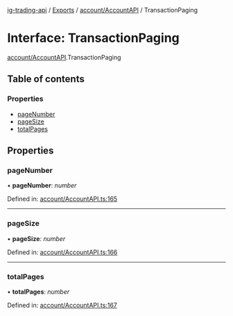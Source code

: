 [ig-trading-api](../README.md) / [Exports](../modules.md) / [account/AccountAPI](../modules/account_accountapi.md) / TransactionPaging

# Interface: TransactionPaging

[account/AccountAPI](../modules/account_accountapi.md).TransactionPaging

## Table of contents

### Properties

- [pageNumber](account_accountapi.transactionpaging.md#pagenumber)
- [pageSize](account_accountapi.transactionpaging.md#pagesize)
- [totalPages](account_accountapi.transactionpaging.md#totalpages)

## Properties

### pageNumber

• **pageNumber**: _number_

Defined in: [account/AccountAPI.ts:165](https://github.com/bennycode/ig-trading-api/blob/e858a27/src/account/AccountAPI.ts#L165)

---

### pageSize

• **pageSize**: _number_

Defined in: [account/AccountAPI.ts:166](https://github.com/bennycode/ig-trading-api/blob/e858a27/src/account/AccountAPI.ts#L166)

---

### totalPages

• **totalPages**: _number_

Defined in: [account/AccountAPI.ts:167](https://github.com/bennycode/ig-trading-api/blob/e858a27/src/account/AccountAPI.ts#L167)
